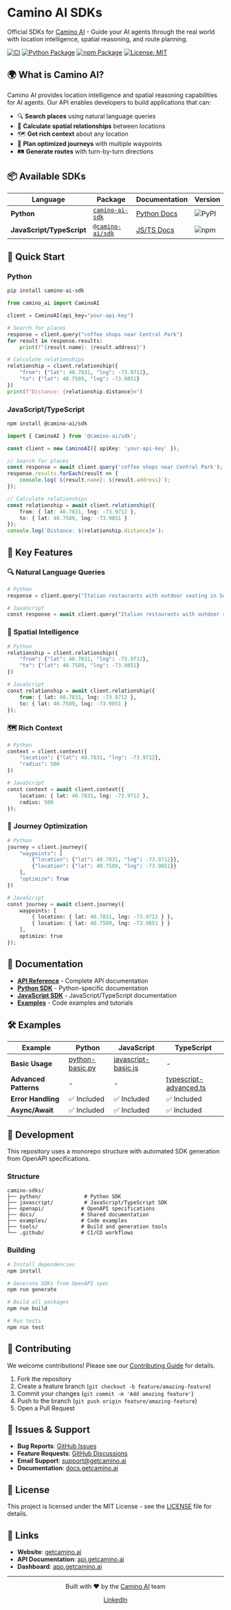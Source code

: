 # Camino AI SDKs

Official SDKs for [Camino AI](https://getcamino.ai) - Guide your AI agents through the real world with location intelligence, spatial reasoning, and route planning.

[![CI](https://github.com/camino-ai/camino-sdks/workflows/CI/badge.svg)](https://github.com/camino-ai/camino-sdks/actions)
[![Python Package](https://img.shields.io/pypi/v/camino-ai-sdk.svg)](https://pypi.org/project/camino-ai-sdk/)
[![npm Package](https://img.shields.io/npm/v/@camino-ai/sdk.svg)](https://www.npmjs.com/package/@camino-ai/sdk)
[![License: MIT](https://img.shields.io/badge/License-MIT-yellow.svg)](https://opensource.org/licenses/MIT)

## 🌍 What is Camino AI?

Camino AI provides location intelligence and spatial reasoning capabilities for AI agents. Our API enables developers to build applications that can:

- 🔍 **Search places** using natural language queries
- 📍 **Calculate spatial relationships** between locations  
- 🗺️ **Get rich context** about any location
- 🧭 **Plan optimized journeys** with multiple waypoints
- 🛤️ **Generate routes** with turn-by-turn directions

## 📦 Available SDKs

| Language                  | Package                                                          | Documentation                      | Version                                                  |
| ------------------------- | ---------------------------------------------------------------- | ---------------------------------- | -------------------------------------------------------- |
| **Python**                | [`camino-ai-sdk`](https://pypi.org/project/camino-ai-sdk/)       | [Python Docs](python/README.md)    | ![PyPI](https://img.shields.io/pypi/v/camino-ai-sdk.svg) |
| **JavaScript/TypeScript** | [`@camino-ai/sdk`](https://www.npmjs.com/package/@camino-ai/sdk) | [JS/TS Docs](javascript/README.md) | ![npm](https://img.shields.io/npm/v/@camino-ai/sdk.svg)  |

## 🚀 Quick Start

### Python

```bash
pip install camino-ai-sdk
```

```python
from camino_ai import CaminoAI

client = CaminoAI(api_key="your-api-key")

# Search for places
response = client.query("coffee shops near Central Park")
for result in response.results:
    print(f"{result.name}: {result.address}")

# Calculate relationships  
relationship = client.relationship({
    "from": {"lat": 40.7831, "lng": -73.9712},
    "to": {"lat": 40.7589, "lng": -73.9851}
})
print(f"Distance: {relationship.distance}m")
```

### JavaScript/TypeScript

```bash
npm install @camino-ai/sdk
```

```typescript
import { CaminoAI } from '@camino-ai/sdk';

const client = new CaminoAI({ apiKey: 'your-api-key' });

// Search for places
const response = await client.query('coffee shops near Central Park');
response.results.forEach(result => {
    console.log(`${result.name}: ${result.address}`);
});

// Calculate relationships
const relationship = await client.relationship({
    from: { lat: 40.7831, lng: -73.9712 },
    to: { lat: 40.7589, lng: -73.9851 }
});
console.log(`Distance: ${relationship.distance}m`);
```

## 🎯 Key Features

### 🔍 Natural Language Queries
```python
# Python
response = client.query("Italian restaurants with outdoor seating in SoHo")

# JavaScript  
const response = await client.query("Italian restaurants with outdoor seating in SoHo");
```

### 📍 Spatial Intelligence
```python
# Python
relationship = client.relationship({
    "from": {"lat": 40.7831, "lng": -73.9712},
    "to": {"lat": 40.7589, "lng": -73.9851}
})

# JavaScript
const relationship = await client.relationship({
    from: { lat: 40.7831, lng: -73.9712 },
    to: { lat: 40.7589, lng: -73.9851 }
});
```

### 🗺️ Rich Context
```python
# Python
context = client.context({
    "location": {"lat": 40.7831, "lng": -73.9712},
    "radius": 500
})

# JavaScript
const context = await client.context({
    location: { lat: 40.7831, lng: -73.9712 },
    radius: 500
});
```

### 🧭 Journey Optimization
```python
# Python
journey = client.journey({
    "waypoints": [
        {"location": {"lat": 40.7831, "lng": -73.9712}},
        {"location": {"lat": 40.7589, "lng": -73.9851}}
    ],
    "optimize": True
})

# JavaScript
const journey = await client.journey({
    waypoints: [
        { location: { lat: 40.7831, lng: -73.9712 } },
        { location: { lat: 40.7589, lng: -73.9851 } }
    ],
    optimize: true
});
```

## 📖 Documentation

- **[API Reference](docs/API.md)** - Complete API documentation
- **[Python SDK](python/README.md)** - Python-specific documentation
- **[JavaScript SDK](javascript/README.md)** - JavaScript/TypeScript documentation
- **[Examples](examples/)** - Code examples and tutorials

## 🛠️ Examples

| Example               | Python                                      | JavaScript                                          | TypeScript                                                |
| --------------------- | ------------------------------------------- | --------------------------------------------------- | --------------------------------------------------------- |
| **Basic Usage**       | [python-basic.py](examples/python-basic.py) | [javascript-basic.js](examples/javascript-basic.js) | -                                                         |
| **Advanced Patterns** | -                                           | -                                                   | [typescript-advanced.ts](examples/typescript-advanced.ts) |
| **Error Handling**    | ✅ Included                                  | ✅ Included                                          | ✅ Included                                                |
| **Async/Await**       | ✅ Included                                  | ✅ Included                                          | ✅ Included                                                |

## 🔧 Development

This repository uses a monorepo structure with automated SDK generation from OpenAPI specifications.

### Structure
```
camino-sdks/
├── python/              # Python SDK
├── javascript/          # JavaScript/TypeScript SDK  
├── openapi/            # OpenAPI specifications
├── docs/               # Shared documentation
├── examples/           # Code examples
├── tools/              # Build and generation tools
└── .github/            # CI/CD workflows
```

### Building

```bash
# Install dependencies
npm install

# Generate SDKs from OpenAPI spec
npm run generate

# Build all packages
npm run build

# Run tests
npm run test
```

## 🤝 Contributing

We welcome contributions! Please see our [Contributing Guide](CONTRIBUTING.md) for details.

1. Fork the repository
2. Create a feature branch (`git checkout -b feature/amazing-feature`)
3. Commit your changes (`git commit -m 'Add amazing feature'`)
4. Push to the branch (`git push origin feature/amazing-feature`)  
5. Open a Pull Request

## 🐛 Issues & Support

- **Bug Reports**: [GitHub Issues](https://github.com/camino-ai/camino-sdks/issues)
- **Feature Requests**: [GitHub Discussions](https://github.com/camino-ai/camino-sdks/discussions)
- **Email Support**: [support@getcamino.ai](mailto:support@getcamino.ai)
- **Documentation**: [docs.getcamino.ai](https://docs.getcamino.ai)

## 📄 License

This project is licensed under the MIT License - see the [LICENSE](LICENSE) file for details.

## 🔗 Links

- **Website**: [getcamino.ai](https://getcamino.ai)
- **API Documentation**: [api.getcamino.ai](https://api.getcamino.ai/docs)  
- **Dashboard**: [app.getcamino.ai](https://app.getcamino.ai)

---

<div align="center">
  <p>Built with ❤️ by the <a href="https://getcamino.ai">Camino AI</a> team</p>
  <p>
    <a href="https://linkedin.com/company/camino-ai">LinkedIn</a>
  </p>
</div>
